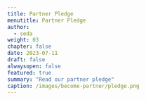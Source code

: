 ```yaml
---
title: Partner Pledge
menutitle: Partner Pledge
author: 
  - seda
weight: 03
chapter: false
date: 2023-07-11
draft: false
alwaysopen: false
featured: true
summary: "Read our partner pledge"
caption: /images/become-partner/pledge.png
---
```


